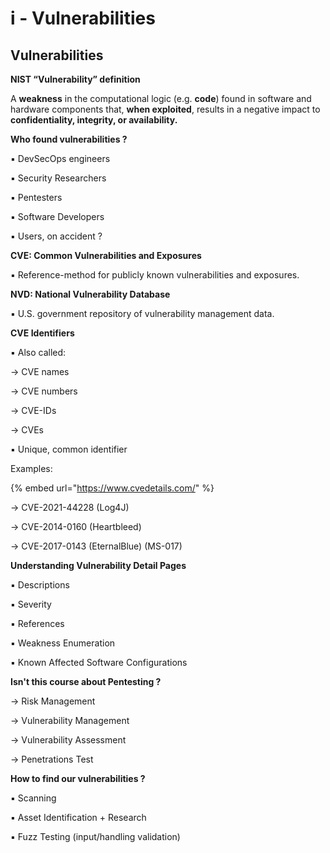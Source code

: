 # i - Vulnerabilities

## Vulnerabilities

**NIST “Vulnerability” definition**

A **weakness** in the computational logic (e.g. **code**) found in software and hardware components that, **when exploited**, results in a negative impact to **confidentiality, integrity, or availability.**

**Who found vulnerabilities ?**

▪ DevSecOps engineers

▪ Security Researchers

▪ Pentesters

▪ Software Developers

▪ Users, on accident ?

**CVE: Common Vulnerabilities and Exposures**

&#x20;   ▪ Reference-method for publicly known vulnerabilities and exposures.

**NVD: National Vulnerability Database**

&#x20;  ▪ U.S. government repository of vulnerability management data.

**CVE Identifiers**

▪ Also called:

→ CVE names

→ CVE numbers

→ CVE-IDs

→ CVEs

▪ Unique, common identifier

Examples:

{% embed url="https://www.cvedetails.com/" %}

→ CVE-2021-44228 (Log4J)

→ CVE-2014-0160 (Heartbleed)

→ CVE-2017-0143 (EternalBlue) (MS-017)

**Understanding Vulnerability Detail Pages**

▪ Descriptions

▪ Severity

▪ References

▪ Weakness Enumeration

▪ Known Affected Software Configurations



**Isn't this course about Pentesting ?**

→ Risk Management

→ Vulnerability Management

→ Vulnerability Assessment

→ Penetrations Test

**How to find our vulnerabilities ?**

▪ Scanning

▪ Asset Identification + Research

▪ Fuzz Testing (input/handling validation)

